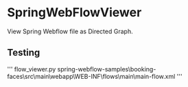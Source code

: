 # SpringWebFlowViewer
View Spring Webflow file as Directed Graph. 

## Testing
'''
flow_viewer.py spring-webflow-samples\booking-faces\src\main\webapp\WEB-INF\flows\main\main-flow.xml
'''
